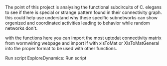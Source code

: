 The point of this project is analysing the functional subcircuits of C. elegans to see if there is special or strange pattern found in their connectivity graph. this could help use understand why these specific subnetworks can show orgenized and coordinated activities leading to behavior while random networks don't.

with the functions here you can import the most uptodat connectivity matrix from wormwiring webpage and import if with xlsToMat or XlsToMatGeneral into the proper format to be used with other functions.

Run script ExploreDynamics:
Run script 
